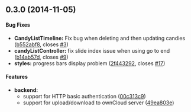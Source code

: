 <a name="0.3.0"></a>
## 0.3.0 (2014-11-05)


#### Bug Fixes

* **CandyListTimeline:** Fix bug when deleting and then updating candies ([b552abf8](https://github.com/ghachey/candy-basket/commit/b552abf8c185ccb498636908e8d7328d51af34eb), closes [#3](https://github.com/ghachey/candy-basket/issues/3))
* **candyListController:** fix slide index issue when using go to end ([b14ab57d](https://github.com/ghachey/candy-basket/commit/b14ab57dfaa330edc5c9267ab65285d323e27a35), closes [#9](https://github.com/ghachey/candy-basket/issues/9))
* **styles:** progress bars display problem ([2f443292](https://github.com/ghachey/candy-basket/commit/2f4432921d978863471a04a1ffc518047a2e4b1d), closes [#17](https://github.com/ghachey/candy-basket/issues/17))


#### Features

* **backend:**
  * support for HTTP basic authentication ([00c313c9](https://github.com/ghachey/candy-basket/commit/00c313c9fdf0b1a072f4d9f220a42889d9861654))
  * support for upload/download to ownCloud server ([49ea803e](https://github.com/ghachey/candy-basket/commit/49ea803e1a24a62cbbde0fa411667fa703c4073a))


